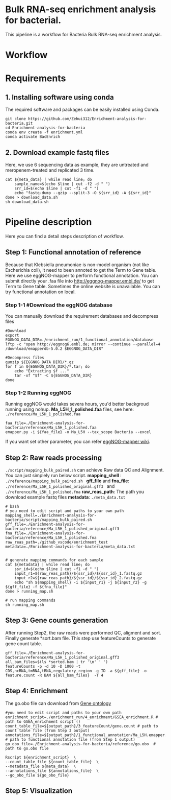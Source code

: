 # Bulk RNA-seq enrichment analysis for bacterial.
This pipeline is a workflow for Bacteria Bulk RNA-seq enrichment analysis.

# Workflow

# Requirements
## 1. Installing software using conda
The required software and packages can be easily installed using Conda. 
```
git clone https://github.com/Zehui312/Enrichment-analysis-for-bacteria.git
cd Enrichment-analysis-for-bacteria
conda env create -f enrichment.yml
conda activate BacEnrich
```
## 2. Download example fastq files
Here, we use 6 sequencing data as example, they are untreated and meropenem-treated and replicated 3 time.
```
cat ${meta_data} | while read line; do
    sample_name=$(echo $line | cut -f2 -d " ")
    srr_id=$(echo $line | cut -f1 -d " ")
    echo "fastq-dump --gzip --split-3 -O ${srr_id} -A ${srr_id}"
done > download_data.sh
sh download_data.sh
```
# Pipeline description
Here you can find a detail steps description of workflow.
## Step 1: Functional annotation of reference
Because that Klebsiella pneumoniae is non-model organism (not like Escherichia coli), it need to been annoted to get the Term to Gene table. Here we use  eggNOG-mapper to perform functional annotation. You can submit directly your .faa file into 
http://eggnog-mapper.embl.de/ to get Term to Gene table. Sometimes the online website is unavailable. You can try functional annotation on local.

### Step 1-1 #Download the eggNOG database
You can manually download the requirement databases and decompress files
```
#Download 
export EGGNOG_DATA_DIR=./enrichment_run/1_functional_annotation/database
lftp -c "open http://eggnog6.embl.de; mirror --continue --parallel=4 /download/emapperdb-5.0.2 $EGGNOG_DATA_DIR"

#Decompress files
gunzip ${EGGNOG_DATA_DIR}/*.gz
for f in ${EGGNOG_DATA_DIR}/*.tar; do
    echo "Extracting $f ..."
    tar -xf "$f" -C ${EGGNOG_DATA_DIR}
done
```
### Step 1-2 Running eggNOG
Running eggNOG would takes severa hours, you'd better backgroud running using nohup. **Ma_L5H_1_polished.faa** files, see here: `./reference/Ma_L5H_1_polished.faa `
```
faa_file=./Enrichment-analysis-for-bacteria/reference/Ma_L5H_1_polished.faa
emapper.py -i ${faa_file} -o Ma_L5H --tax_scope Bacteria --excel
```
If you want set other parameter, you can refer [eggNOG-mapper wiki](https://github.com/eggnogdb/eggnog-mapper/wiki/eggNOG-mapper-v2.1.5-to-v2.1.13#user-content-Software_Requirements).
## Step 2: Raw reads processing
```./script/mapping_bulk_paired.sh``` can achieve Raw data QC and Alignment. You can just simplely run below script.
**mapping_shell** : `./reference/mapping_bulk_paired.sh `
**gff_file** and **fna_file**: `./reference/Ma_L5H_1_polished_original.gff3 ` and `./reference/Ma_L5H_1_polished.fna`
**raw_reas_path**: The path you download example fastq files
**metadata**: `./meta_data.txt`


```
# bash
# you need to edit script and paths to your own path
mapping_shell=./Enrichment-analysis-for-bacteria/script/mapping_bulk_paired.sh
gff_file=./Enrichment-analysis-for-bacteria/reference/Ma_L5H_1_polished_original.gff3
fna_file=./Enrichment-analysis-for-bacteria/reference/Ma_L5H_1_polished.fna
raw_reas_path=./github_vscode/enrichment_test
metadata=./Enrichment-analysis-for-bacteria/meta_data.txt


# generate mapping commands for each sample
cat ${metadata} | while read line; do
    ssr_id=$(echo $line | cut -f1 -d " ")
    input_r1=${raw_reas_path}/${ssr_id}/${ssr_id}_1.fastq.gz
    input_r2=${raw_reas_path}/${ssr_id}/${ssr_id}_2.fastq.gz
    echo "sh ${mapping_shell} -i ${input_r1} -j ${input_r2} -g ${gff_file} -f ${fna_file}"
done > running_map.sh

# run mapping commands 
sh running_map.sh
```

## Step 3: Gene counts generation
After running Step2, the raw reads were performed QC, aligment and sort. Finally generate *sort.bam file. This step use featureCounts to generate gene count table.
```
gff_file=./Enrichment-analysis-for-bacteria/reference/Ma_L5H_1_polished_original.gff3
all_bam_files=$(ls *sorted.bam | tr '\n' ' ') 
featureCounts -p -d 10 -D 1000 -t CDS,ncRNA,tmRNA,tRNA,regulatory_region -g ID -a ${gff_file} -o feature.count -R BAM ${all_bam_files}  -T 4
```

## Step 4: Enrichment
The go.obo file can download from [Gene ontology](https://geneontology.org/docs/download-ontology/)

```
#you need to edit script and paths to your own path
enrichment_script=./enrichment_run/4_enrichment/GSEA_enrichment.R # path to GSEA_enrichment script ()
count_table_file=${output_path}/3_featureCount/gene.count # path to count table file (from Step 3 output) 
annotations_file=${output_path}/1_functional_annotation/Ma_L5H.emapper.annotations.xlsx # path to functional annotation file (from Step 1 output)
go_obo_file=./Enrichment-analysis-for-bacteria/reference/go.obo  # path to go.obo file

Rscript ${enrichment_script}  \
--count_table_file ${count_table_file}  \
--metadata_file ${meta_data}  \
--annotations_file ${annotations_file}  \
--go_obo_file ${go_obo_file}
```
## Step 5: Visualization
